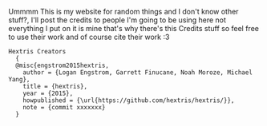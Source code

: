 Ummmm This is my website for random things and I don't know other stuff?, I'll post the credits to people I'm going to be using here 
not everything I put on it is mine that's why there's this Credits stuff so feel free to use their work and of course cite their work :3


```
Hextris Creators
  {
  @misc{engstrom2015hextris,
    author = {Logan Engstrom, Garrett Finucane, Noah Moroze, Michael Yang},
    title = {hextris},
    year = {2015},
    howpublished = {\url{https://github.com/hextris/hextris/}},
    note = {commit xxxxxxx}
  }
```